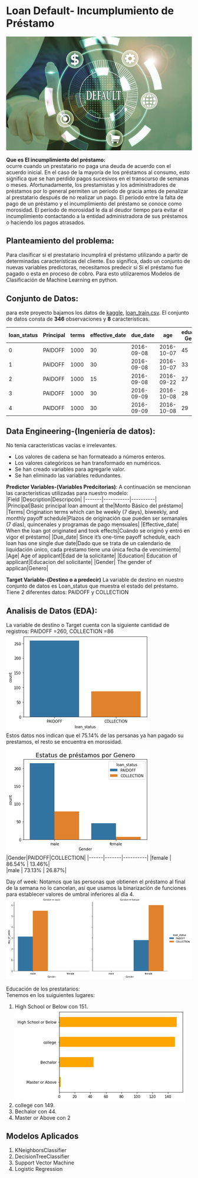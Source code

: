 # Loan Default- Incumplumiento de Préstamo  
![img](https://github.com/luishernand/Mis-proyectos-de-ML-por-tipo-Industrias/blob/main/Sector%20Bancario-Seguros/Incumplimiento_prestamos/data/logo.jpg)

**Que es El incumplimiento del préstamo:**  
ocurre cuando un prestatario no paga una deuda de acuerdo con el acuerdo inicial. En el caso de la mayoría de los préstamos al consumo, esto significa que se han perdido pagos sucesivos en el transcurso de semanas o meses. Afortunadamente, los prestamistas y los administradores de préstamos por lo general permiten un período de gracia antes de penalizar al prestatario después de no realizar un pago. El período entre la falta de pago de un préstamo y el incumplimiento del préstamo se conoce como morosidad. El período de morosidad le da al deudor tiempo para evitar el incumplimiento contactando a la entidad administradora de sus préstamos o haciendo los pagos atrasados.


## Planteamiento del problema:

Para clasificar si el prestatario incumplirá el préstamo utilizando  a partir de determinadas características del cliente. Eso significa, dado un conjunto de
nuevas variables predictoras, necesitamos predecir si Si el préstamo fue pagado o esta en proceso de cobro. Para esto utilizaremos Modelos de Clasificación de Machine Learning en python.  

## Conjunto de Datos: 
para este proyecto bajamos los datos de [kaggle](https://www.kaggle.com/), [loan_train.csv](https://github.com/luishernand/Mis-proyectos-de-ML-por-tipo-Industrias/blob/main/Sector%20Bancario-Seguros/Incumplimiento_prestamos/data/loan_train.csv).
El conjunto de datos consta de **346** observaciones y **8** características.

|loan_status|	Principal|	terms|	effective_date|	due_date|	age	|education	Gender|
|-----------|----------|----------|----------|----------|----|----------|
|0|	PAIDOFF|	1000|	30|	2016-09-08|	2016-10-07|	45|	High School or Below	|male|
|1|	PAIDOFF|	1000	|30|	2016-09-08|	2016-10-07|	33|	Bechalor	|female|
|2|	PAIDOFF|	1000|	15|	2016-09-08|	2016-09-22|	27|	college	|male|
|3|	PAIDOFF|	1000	|30|	2016-09-09	|2016-10-08|	28	|college	|female|
|4|	PAIDOFF|	1000	|30|	2016-09-09	|2016-10-08|	29|	college	|male|

 
## Data Engineering-(Ingeniería de datos):  
No tenía características vacías e irrelevantes.  
+ Los valores de cadena se han formateado a números enteros.
+ Los valores categóricos se han transformado en numéricos.
+ Se han creado variables para agregarle valor.
+ Se han eliminado las variables redundantes.

**Predictor Variables-(Variables Predcitorias)**:
A continuación se mencionan las características utilizadas para nuestro modelo:  
|Field	|Description|Descripcón|
|-------|-----------|----------|
|Principal|Basic principal loan amount at the|Monto Básico del préstamo|
|Terms|	Origination terms which can be weekly (7 days), biweekly, and monthly payoff schedule|Plazos de originación que pueden ser semanales (7 días), quincenales y programas de pago mensuales|
|Effective_date|	When the loan got originated and took effects|Cuándo se originó y entró en vigor el préstamo|
|Due_date|	Since it’s one-time payoff schedule, each loan has one single due date|Dado que se trata de un calendario de liquidación único, cada préstamo tiene una única fecha de vencimiento|
|Age|	Age of applicant|Edad de la solicitante|
|Education|	Education of applicant|Educacion del solicitante|
|Gender|	The gender of applican|Genero|


**Target Variable-(Destino o a predecir)** 
La variable de destino en nuestro conjunto de datos es Loan_status	que muestra el estado del préstamo. Tiene 2 diferentes datos:
PAIDOFF y COLLECTION 

## Analisis de Datos (EDA):

La variable de destino o Target cuenta con la siguiente cantidad de registros:
PAIDOFF =260, COLLECTION =86
![a1](https://github.com/luishernand/Mis-proyectos-de-ML-por-tipo-Industrias/blob/main/Sector%20Bancario-Seguros/Incumplimiento_prestamos/data/target_value_counts.png)  
Estos datos nos indican que el 75.14% de las persanas ya han pagado su prestamos, el resto se encuentra en morosidad.


![a2](https://github.com/luishernand/Mis-proyectos-de-ML-por-tipo-Industrias/blob/main/Sector%20Bancario-Seguros/Incumplimiento_prestamos/data/prestamo-genero.png)
|Gender|PAIDOFF|COLLECTION|
|------|-------|----------|
|female | 86.54% |     13.46%|    
|male   |  73.13% |   26.87%|  
  
  
Day of week: 
Notamos  que las personas que obtienen el préstamo al final de la semana no lo cancelan, así que usamos la binarización de funciones para establecer valores de umbral inferiores al día 4.  
![a3](https://github.com/luishernand/Mis-proyectos-de-ML-por-tipo-Industrias/blob/main/Sector%20Bancario-Seguros/Incumplimiento_prestamos/data/day_ofweek.png)

Educación de los prestatarios:  
Tenemos en los suiguientes lugares:
1. High School or Below con 151.               ![ed]
2. college con 149.
3. Bechalor con 44.
4. Master or Above con 2          



## Modelos Aplicados  
1. KNeighborsClassifier
2. DecisionTreeClassifier
3. Support Vector Machine
4. Logistic Regression  

[ed]:https://github.com/luishernand/Mis-proyectos-de-ML-por-tipo-Industrias/blob/main/Sector%20Bancario-Seguros/Incumplimiento_prestamos/data/educacion.png
